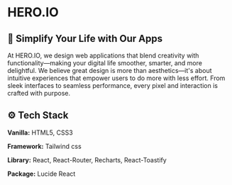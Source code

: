 # HERO.IO

## 🚀 Simplify Your Life with Our Apps

At HERO.IO, we design web applications that blend creativity with
functionality—making your digital life smoother, smarter, and more delightful.
We believe great design is more than aesthetics—it's about intuitive experiences
that empower users to do more with less effort. From sleek interfaces to
seamless performance, every pixel and interaction is crafted with purpose.

## ⚙️ Tech Stack

**Vanilla:** HTML5, CSS3

**Framework:** Tailwind css

**Library:** React, React-Router, Recharts, React-Toastify

**Package:** Lucide React

